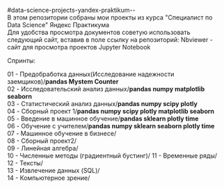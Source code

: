 #data-science-projects-yandex-praktikum--       
В этом репозитории собраны мои проекты из курса "Специалист по Data Science" Яндекс Практикума    
Для удобства просмотра документов советую использовать следующий сайт, вставив в поле ссылку на репозиторий: Nbviewer - сайт для просмотра проектов Jupyter Notebook     

Спринты:      

01 - Предобработка данных(Исследование надежности заемщиков)/__pandas Mystem Counter__    
02 - Исследовательский анализ данных/__pandas numpy matplotlib seaborn__    
03 - Статистический анализ данных/__pandas numpy scipy plotly__       
04 - Сборный проект 1/__pandas numpy scipy plotly matplotlib seaborn__    
05 - Введение в машинное обучение/__pandas sklearn plotly time__       
06 - Обучение с учителем/__pandas numpy sklearn seaborn plotly time__           
07 - Машинное обучение в бизнесе/  
08 - Сборный проект2/  
09 - Линейная алгебра/       
10 - Численные методы (градиентный бустинг)/ 
11 - Временные ряды/       
12 - Тексты/    
13 - Извлечение данных (SQL)/    
14 - Компьютерное зрение/     
